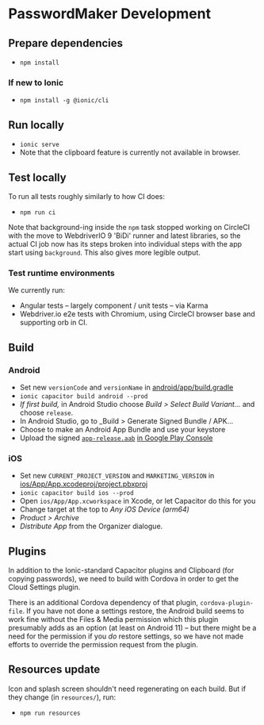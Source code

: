 # PasswordMaker Development

## Prepare dependencies

* `npm install`

### If new to Ionic

* `npm install -g @ionic/cli`

## Run locally

* `ionic serve`
* Note that the clipboard feature is currently not available in browser.

## Test locally

To run all tests roughly similarly to how CI does:

* `npm run ci`

Note that background-ing inside the `npm` task stopped working on CircleCI with the move to WebdriverIO 9
'BiDi' runner and latest libraries, so the actual CI job now has its steps broken into individual steps with
the app start using `background`. This also gives more legible output.

### Test runtime environments

We currently run:

* Angular tests – largely component / unit tests – via Karma
* Webdriver.io e2e tests with Chromium, using CircleCI browser base and supporting orb in CI.

## Build

### Android

* Set new `versionCode` and `versionName` in [android/app/build.gradle](../android/app/build.gradle)
* `ionic capacitor build android --prod`
* _If first build,_ in Android Studio choose _Build > Select Build Variant..._ and choose `release`.
* In Android Studio, go to _Build > Generate Signed Bundle / APK...
* Choose to make an Android App Bundle and use your keystore
* Upload the signed [`app-release.aab`](../android/app/release/app-release.aab) [in Google Play Console](https://play.google.com/console/u/0/developers/app-list)

### iOS

* Set new `CURRENT_PROJECT_VERSION` and `MARKETING_VERSION` in [ios/App/App.xcodeproj/project.pbxproj](../ios/App/App.xcodeproj/project.pbxproj)
* `ionic capacitor build ios --prod`
* Open `ios/App/App.xcworkspace` in Xcode, or let Capacitor do this for you
* Change target at the top to _Any iOS Device (arm64)_
* _Product > Archive_
* _Distribute App_ from the Organizer dialogue.

## Plugins

In addition to the Ionic-standard Capacitor plugins and Clipboard (for copying passwords),
we need to build with Cordova in order to get the Cloud Settings plugin.

There is an additional Cordova dependency of that plugin, `cordova-plugin-file`. If you have
not done a settings restore, the Android build seems to work fine without the Files & Media
permission which this plugin presumably adds as an option (at least on Android 11) – but
there might be a need for the permission if you _do_ restore settings, so we have not made
efforts to override the permission request from the plugin.

## Resources update

Icon and splash screen shouldn't need regenerating on each build. But if they change (in `resources/`), run:

* `npm run resources`
